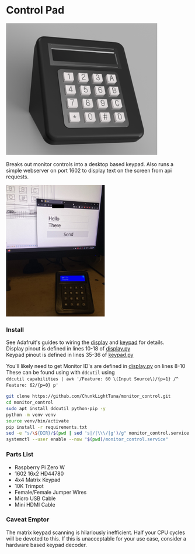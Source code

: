 # Control Pad

<img src="img/enclosure_render.png" alt="drawing" height="360"/>

Breaks out monitor controls into a desktop based keypad. Also runs a simple webserver on port 1602 to display text on
the screen from api requests.

<img src="img/webui.jpg" alt="drawing" height="360"/>

### Install

See Adafruit's guides to wiring
the [display](https://learn.adafruit.com/drive-a-16x2-lcd-directly-with-a-raspberry-pi/wiring) and
[keypad](https://learn.adafruit.com/matrix-keypad/python-circuitpython#python-computer-wiring-2998508) for details.\
Display pinout is defined in lines 10-18 of [display.py](display.py)\
Keypad pinout is defined in lines 35-36 of [keypad.py](keypad.py)

You'll likely need to get Monitor ID's are defined in [display.py](display.py) on lines 8-10\
These can be found using with `ddcutil` using\
 `ddcutil capabilities | awk '/Feature: 60 \(Input Source\)/{p=1} /^   Feature: 62/{p=0} p'`

```bash
git clone https://github.com/ChunkLightTuna/monitor_control.git 
cd monitor_control
sudo apt install ddcutil python-pip -y
python -m venv venv
source venv/bin/activate
pip install -r requirements.txt
sed -e "s/\${DIR}/$(pwd | sed 's|/|\\\/|g')/g" monitor_control.service
systemctl --user enable --now "$(pwd)/monitor_control.service"
```

### Parts List

- Raspberry Pi Zero W
- 1602 16x2 HD44780
- 4x4 Matrix Keypad
- 10K Trimpot
- Female/Female Jumper Wires
- Micro USB Cable
- Mini HDMI Cable

### Caveat Emptor

The matrix keypad scanning is hilariously inefficient. Half your CPU cycles will be devoted to this.
If this is unacceptable for your use case, consider a hardware based keypad decoder.